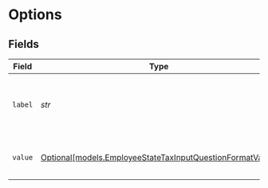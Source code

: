 # Options


## Fields

| Field                                                                                                              | Type                                                                                                               | Required                                                                                                           | Description                                                                                                        |
| ------------------------------------------------------------------------------------------------------------------ | ------------------------------------------------------------------------------------------------------------------ | ------------------------------------------------------------------------------------------------------------------ | ------------------------------------------------------------------------------------------------------------------ |
| `label`                                                                                                            | *str*                                                                                                              | :heavy_check_mark:                                                                                                 | A display label that corresponds to the answer value                                                               |
| `value`                                                                                                            | [Optional[models.EmployeeStateTaxInputQuestionFormatValue]](../models/employeestatetaxinputquestionformatvalue.md) | :heavy_minus_sign:                                                                                                 | An allowed value to answer the question                                                                            |